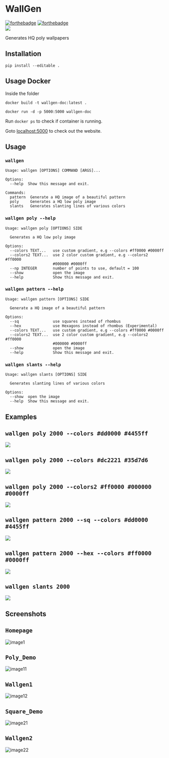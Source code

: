 # WallGen
[![forthebadge](https://forthebadge.com/images/badges/made-with-python.svg)](https://forthebadge.com)   [![forthebadge](https://forthebadge.com/images/badges/built-with-love.svg)](https://forthebadge.com)  
[![](https://img.shields.io/badge/Demo-yellow.svg?style=for-the-badge)](http://wallgen.subhrajitpy.me/)


Generates HQ poly wallpapers

## Installation 

`pip install --editable .`

## Usage Docker

Inside the folder

`docker build -t wallgen-doc:latest .`

`docker run -d -p 5000:5000 wallgen-doc`

Run `docker ps` to check if container is running.

Goto [localhost:5000](http://localhost:5000) to check out the website.


## Usage

### `wallgen`

```
Usage: wallgen [OPTIONS] COMMAND [ARGS]...

Options:
  --help  Show this message and exit.

Commands:
  pattern  Generate a HQ image of a beautiful pattern
  poly     Generates a HQ low poly image
  slants   Generates slanting lines of various colors
```

### `wallgen poly --help`

```
Usage: wallgen poly [OPTIONS] SIDE

  Generates a HQ low poly image

Options:
  --colors TEXT...   use custom gradient, e.g --colors #ff0000 #0000ff
  --colors2 TEXT...  use 2 color custom gradient, e.g --colors2 #ff0000
                     #000000 #0000ff
  --np INTEGER       number of points to use, default = 100
  --show             open the image
  --help             Show this message and exit.
```

### `wallgen pattern --help`


```
Usage: wallgen pattern [OPTIONS] SIDE

  Generate a HQ image of a beautiful pattern

Options:
  --sq               use squares instead of rhombus
  --hex              use Hexagons instead of rhombus (Experimental)
  --colors TEXT...   use custom gradient, e.g --colors #ff0000 #0000ff
  --colors2 TEXT...  use 2 color custom gradient, e.g --colors2 #ff0000
                     #000000 #0000ff
  --show             open the image
  --help             Show this message and exit.
```

### `wallgen slants --help`

```
Usage: wallgen slants [OPTIONS] SIDE

  Generates slanting lines of various colors

Options:
  --show  open the image
  --help  Show this message and exit.
```

## Examples

## `wallgen poly 2000 --colors #dd0000 #4455ff`

![](./images/demo1.png)

## `wallgen poly 2000 --colors #dc2221 #35d7d6`

![](./images/demo2.png)

## `wallgen poly 2000 --colors2 #ff0000 #000000 #0000ff`

![](./images/demo5.png)

## `wallgen pattern 2000 --sq --colors #dd0000 #4455ff`

![](./images/demo3.png)

## `wallgen pattern 2000 --hex --colors #ff0000 #0000ff`

![](./images/demo6.png)

## `wallgen slants 2000`

![](./images/demo4.png)


## Screenshots

## `Homepage`

![image1](https://user-images.githubusercontent.com/35899910/46815188-0a84d280-cd98-11e8-9d74-20ffd4239148.png)

## `Poly_Demo`

![image11](https://user-images.githubusercontent.com/35899910/46815367-664f5b80-cd98-11e8-9247-1e96dac8b8e1.png)

## `Wallgen1`

![image12](https://user-images.githubusercontent.com/35899910/46815734-22108b00-cd99-11e8-9ec5-006118b87532.png)

## `Square_Demo`

![image21](https://user-images.githubusercontent.com/35899910/46815830-53895680-cd99-11e8-8795-fa8f6731e153.png)

## `Wallgen2`

![image22](https://user-images.githubusercontent.com/35899910/46815900-76b40600-cd99-11e8-8123-966446e9c0b7.png)

